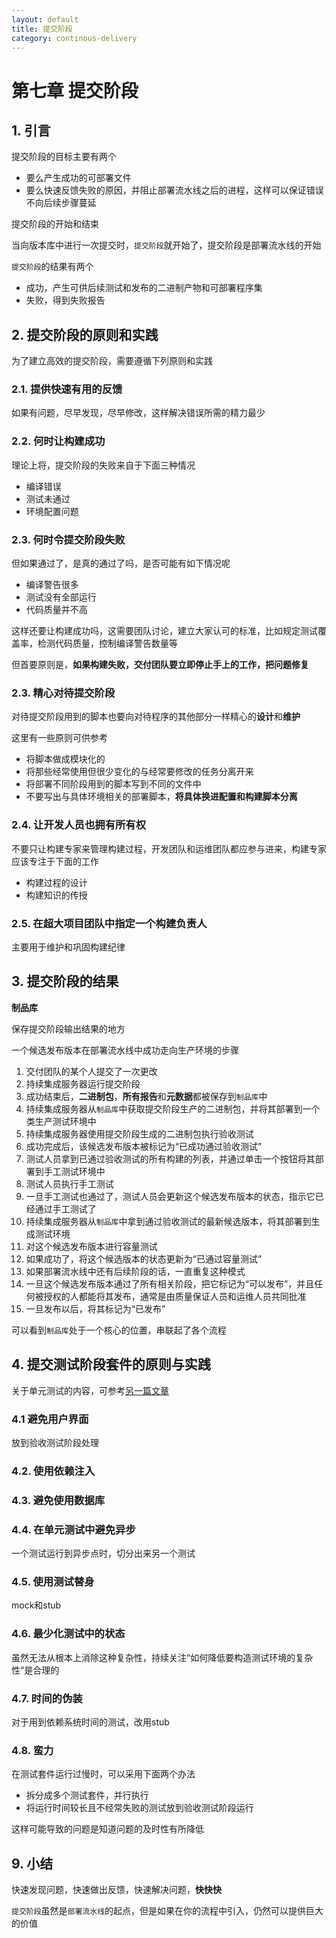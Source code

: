 ```yaml
---
layout: default
title: 提交阶段
category: continous-delivery
---
```


# 第七章 提交阶段

## 1. 引言

提交阶段的目标主要有两个

* 要么产生成功的可部署文件
* 要么快速反馈失败的原因，并阻止部署流水线之后的进程，这样可以保证错误不向后续步骤蔓延

提交阶段的开始和结束

当向版本库中进行一次提交时，`提交阶段`就开始了，提交阶段是部署流水线的开始

`提交阶段`的结果有两个

* 成功，产生可供后续测试和发布的二进制产物和可部署程序集
* 失败，得到失败报告

## 2. 提交阶段的原则和实践

为了建立高效的提交阶段，需要遵循下列原则和实践

### 2.1. 提供快速有用的反馈

如果有问题，尽早发现，尽早修改，这样解决错误所需的精力最少

### 2.2. 何时让构建成功

理论上将，提交阶段的失败来自于下面三种情况

* 编译错误
* 测试未通过
* 环境配置问题

### 2.3. 何时令提交阶段失败

但如果通过了，是真的通过了吗，是否可能有如下情况呢

* 编译警告很多
* 测试没有全部运行
* 代码质量并不高

这样还要让构建成功吗，这需要团队讨论，建立大家认可的标准，比如规定测试覆盖率，检测代码质量，控制编译警告数量等

但首要原则是，**如果构建失败，交付团队要立即停止手上的工作，把问题修复**

### 2.3. 精心对待提交阶段

对待提交阶段用到的脚本也要向对待程序的其他部分一样精心的**设计**和**维护**

这里有一些原则可供参考

* 将脚本做成模块化的
* 将那些经常使用但很少变化的与经常要修改的任务分离开来
* 将部署不同阶段用到的脚本写到不同的文件中
* 不要写出与具体环境相关的部署脚本，**将具体换进配置和构建脚本分离**

### 2.4. 让开发人员也拥有所有权

不要只让构建专家来管理构建过程，开发团队和运维团队都应参与进来，构建专家应该专注于下面的工作

* 构建过程的设计
* 构建知识的传授

### 2.5. 在超大项目团队中指定一个构建负责人

主要用于维护和巩固构建纪律

## 3. 提交阶段的结果

**制品库**

保存提交阶段输出结果的地方

一个候选发布版本在部署流水线中成功走向生产环境的步骤

1. 交付团队的某个人提交了一次更改
2. 持续集成服务器运行提交阶段
3. 成功结束后，**二进制包**，**所有报告**和**元数据**都被保存到`制品库`中
4. 持续集成服务器从`制品库`中获取提交阶段生产的二进制包，并将其部署到一个类生产测试环境中
5. 持续集成服务器使用提交阶段生成的二进制包执行验收测试
6. 成功完成后，该候选发布版本被标记为“已成功通过验收测试”
7. 测试人员拿到已通过验收测试的所有构建的列表，并通过单击一个按钮将其部署到手工测试环境中
8. 测试人员执行手工测试
9. 一旦手工测试也通过了，测试人员会更新这个候选发布版本的状态，指示它已经通过手工测试了
10. 持续集成服务器从`制品库`中拿到通过验收测试的最新候选版本，将其部署到生成测试环境
11. 对这个候选发布版本进行容量测试
12. 如果成功了，将这个候选版本的状态更新为“已通过容量测试”
13. 如果部署流水线中还有后续阶段的话，一直重复这种模式
14. 一旦这个候选发布版本通过了所有相关阶段，把它标记为“可以发布”，并且任何被授权的人都能将其发布，通常是由质量保证人员和运维人员共同批准
15. 一旦发布以后，将其标记为“已发布”

可以看到`制品库`处于一个核心的位置，串联起了各个流程

## 4. 提交测试阶段套件的原则与实践

关于单元测试的内容，可参考[另一篇文章](http://ronniewang.github.io/me/2016/03/14/unit-test.html)

### 4.1 避免用户界面

放到验收测试阶段处理

### 4.2. 使用依赖注入

### 4.3. 避免使用数据库

### 4.4. 在单元测试中避免异步

一个测试运行到异步点时，切分出来另一个测试

### 4.5. 使用测试替身

mock和stub

### 4.6. 最少化测试中的状态

虽然无法从根本上消除这种复杂性，持续关注“如何降低要构造测试环境的复杂性”是合理的

### 4.7. 时间的伪装

对于用到依赖系统时间的测试，改用stub

### 4.8. 蛮力

在测试套件运行过慢时，可以采用下面两个办法

* 拆分成多个测试套件，并行执行
* 将运行时间较长且不经常失败的测试放到验收测试阶段运行

这样可能导致的问题是知道问题的及时性有所降低

## 9. 小结

快速发现问题，快速做出反馈，快速解决问题，**快快快**

`提交阶段`虽然是`部署流水线`的起点，但是如果在你的流程中引入，仍然可以提供巨大的价值
